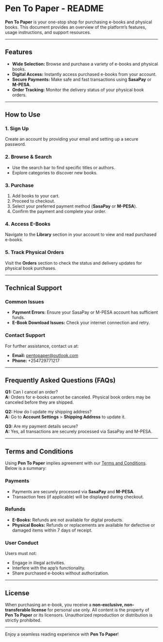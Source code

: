 # Pen To Paper - README

**Pen To Paper** is your one-stop shop for purchasing e-books and physical books. This document provides an overview of the platform’s features, usage instructions, and support resources.

---

## Features

- **Wide Selection:** Browse and purchase a variety of e-books and physical books.  
- **Digital Access:** Instantly access purchased e-books from your account.  
- **Secure Payments:** Make safe and fast transactions using **SasaPay** or **M-PESA**.  
- **Order Tracking:** Monitor the delivery status of your physical book orders.  

---

## How to Use

### 1. Sign Up  
Create an account by providing your email and setting up a secure password.  

### 2. Browse & Search  
- Use the search bar to find specific titles or authors.  
- Explore categories to discover new books.  

### 3. Purchase  
1. Add books to your cart.  
2. Proceed to checkout.  
3. Select your preferred payment method (**SasaPay** or **M-PESA**).  
4. Confirm the payment and complete your order.  

### 4. Access E-Books  
Navigate to the **Library** section in your account to view and read purchased e-books.  

### 5. Track Physical Orders  
Visit the **Orders** section to check the status and delivery updates for physical book purchases.  

---

## Technical Support

### Common Issues
- **Payment Errors:** Ensure your SasaPay or M-PESA account has sufficient funds.  
- **E-Book Download Issues:** Check your internet connection and retry.  

### Contact Support
For further assistance, contact us at:  
- **Email:** pentopaper@outlook.com
- **Phone:** +254729771217 

---

## Frequently Asked Questions (FAQs)

**Q1:** Can I cancel an order?  
**A:** Orders for e-books cannot be canceled. Physical book orders may be canceled before they are shipped.

**Q2:** How do I update my shipping address?  
**A:** Go to **Account Settings** > **Shipping Address** to update it.  

**Q3:** Are my payment details secure?  
**A:** Yes, all transactions are securely processed via SasaPay and M-PESA.  

---

## Terms and Conditions

Using **Pen To Paper** implies agreement with our [Terms and Conditions](#). Below is a summary:

### Payments  
- Payments are securely processed via **SasaPay** and **M-PESA**.  
- Transaction fees (if applicable) will be displayed during checkout.

### Refunds  
- **E-Books:** Refunds are not available for digital products.  
- **Physical Books:** Refunds or replacements are available for defective or damaged items within 7 days of receipt.

### User Conduct  
Users must not:  
- Engage in illegal activities.  
- Interfere with the app’s functionality.  
- Share purchased e-books without authorization.  

---

## License
When purchasing an e-book, you receive a **non-exclusive, non-transferable license** for personal use only. All content is the property of **Pen To Paper** or its licensors. Unauthorized reproduction or distribution is strictly prohibited.  

---

Enjoy a seamless reading experience with **Pen To Paper**!  






